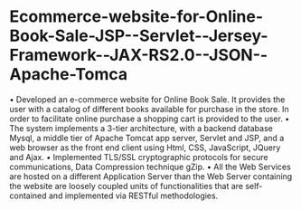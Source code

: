 # Ecommerce-website-for-Online-Book-Sale-JSP--Servlet--Jersey-Framework--JAX-RS2.0--JSON--Apache-Tomca
• Developed an e-commerce website for Online Book Sale. It provides the user with a catalog of different books available for purchase in the store. In order to facilitate online purchase a shopping cart is provided to the user. 
•	The system implements a 3-tier architecture, with a backend database Mysql, a middle tier of Apache Tomcat app server, Servlet and JSP, and a web browser as the front end client using Html, CSS, JavaScript, JQuery and Ajax. 
•	Implemented TLS/SSL cryptographic protocols for secure communications, Data Compression technique gZip.
•	All the Web Services are hosted on a different Application Server than the Web Server containing the website are loosely coupled units of functionalities that are self-contained and implemented via RESTful methodologies.

